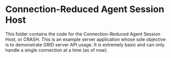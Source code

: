 # Connection-Reduced Agent Session Host
This folder contains the code for the Connection-Reduced Agent Session Host, or
CRASH. This is an example server application whose sole objective is to 
demonstrate GRID server API usage. It is extremely basic and can only handle a 
single connection at a time (as of now).